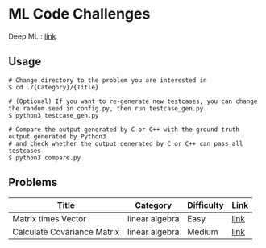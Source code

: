 # ML Code Challenges
Deep ML : [link](https://www.deep-ml.com/)

## Usage
```shell
# Change directory to the problem you are interested in
$ cd ./{Category}/{Title}

# (Optional) If you want to re-generate new testcases, you can change the random seed in config.py, then run testcase_gen.py
$ python3 testcase_gen.py

# Compare the output generated by C or C++ with the ground truth output generated by Python3
# and check whether the output generated by C or C++ can pass all testcases
$ python3 compare.py
```

## Problems
| Title                       | Category       | Difficulty | Link                                                                                |
| --------------------------- | -------------- | ---------- | ----------------------------------------------------------------------------------- |
| Matrix times Vector         | linear algebra | Easy       | [link](./linear_algebra/matrix_times_vector/matrix_times_vector.md)                 |
| Calculate Covariance Matrix | linear algebra | Medium     | [link](./linear_algebra/calculate_covariance_matrix/calculate_covariance_matrix.md) |
